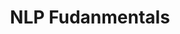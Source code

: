 ---
layout: default
title: 2. NLP Fudanmentals
nav_order: 2
parent: NLP
permalink: /nlp/02_fundamentals/
---